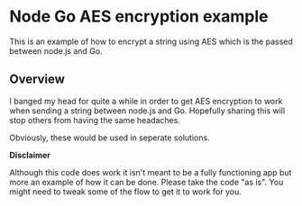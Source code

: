 Node Go AES encryption example
=============================
This is an example of how to encrypt a string using AES which is the passed between node.js and Go.

## Overview
I banged my head for quite a while in order to get AES encryption to work when sending a string between node.js and Go. Hopefully sharing this will stop others from having the same headaches.

Obviously, these would be used in seperate solutions.

**Disclaimer**

Although this code does work it isn't meant to be a fully functioning app but more an example of how it can be done. Please take the code "as is". You might need to tweak some of the flow to get it to work for you.
